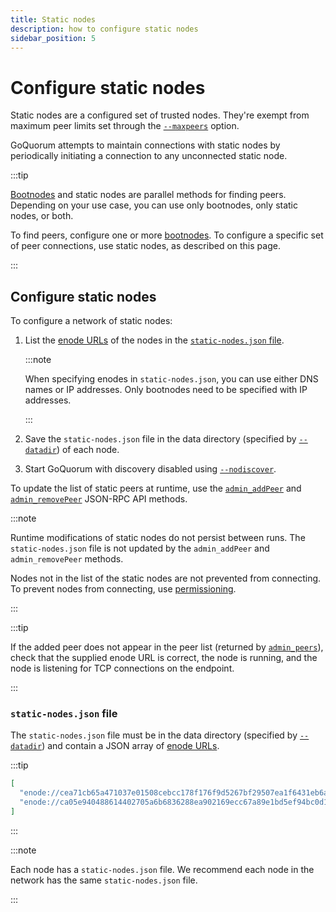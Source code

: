```yaml
---
title: Static nodes
description: how to configure static nodes
sidebar_position: 5
---
```


# Configure static nodes

Static nodes are a configured set of trusted nodes. They're exempt from maximum peer limits set through the [`--maxpeers`](https://geth.ethereum.org/docs/interface/command-line-options) option.

GoQuorum attempts to maintain connections with static nodes by periodically initiating a connection to any unconnected static node.

:::tip

[Bootnodes](bootnodes.md) and static nodes are parallel methods for finding peers. Depending on your use case, you can use only bootnodes, only static nodes, or both.

To find peers, configure one or more [bootnodes](bootnodes.md). To configure a specific set of peer connections, use static nodes, as described on this page.

:::

## Configure static nodes

To configure a network of static nodes:

1.  List the [enode URLs](https://eth.wiki/en/fundamentals/enode-url-format) of the nodes in the [`static-nodes.json` file](#static-nodesjson-file).

    :::note

    When specifying enodes in `static-nodes.json`, you can use either DNS names or IP addresses. Only bootnodes need to be specified with IP addresses.

    :::

2.  Save the `static-nodes.json` file in the data directory (specified by [`--datadir`](https://geth.ethereum.org/docs/interface/command-line-options)) of each node.

3.  Start GoQuorum with discovery disabled using [`--nodiscover`](https://geth.ethereum.org/docs/interface/command-line-options).

To update the list of static peers at runtime, use the [`admin_addPeer`](https://etclabscore.github.io/core-geth/JSON-RPC-API/modules/admin/#admin_addpeer) and [`admin_removePeer`](https://etclabscore.github.io/core-geth/JSON-RPC-API/modules/admin/#admin_removepeer) JSON-RPC API methods.

:::note

Runtime modifications of static nodes do not persist between runs. The `static-nodes.json` file is not updated by the `admin_addPeer` and `admin_removePeer` methods.

Nodes not in the list of the static nodes are not prevented from connecting. To prevent nodes from connecting, use [permissioning](permissioning/basic-permissions.md).

:::

:::tip

If the added peer does not appear in the peer list (returned by [`admin_peers`](https://etclabscore.github.io/core-geth/JSON-RPC-API/modules/admin/#admin_peers)), check that the supplied enode URL is correct, the node is running, and the node is listening for TCP connections on the endpoint.

:::

### `static-nodes.json` file

The `static-nodes.json` file must be in the data directory (specified by [`--datadir`](https://geth.ethereum.org/docs/interface/command-line-options)) and contain a JSON array of [enode URLs](https://eth.wiki/en/fundamentals/enode-url-format).

:::tip

```json
[
  "enode://cea71cb65a471037e01508cebcc178f176f9d5267bf29507ea1f6431eb6a5dc67d086dc8dc54358a72299dab1161febc5d7af49d1609c69b42b5e54544145d4f@127.0.0.1:30303",
  "enode://ca05e940488614402705a6b6836288ea902169ecc67a89e1bd5ef94bc0d1933f20be16bc881ffb4be59f521afa8718fc26eec2b0e90f2cd0f44f99bc8103e60f@127.0.0.1:30304"
]
```

:::

:::note

Each node has a `static-nodes.json` file. We recommend each node in the network has the same `static-nodes.json` file.

:::
